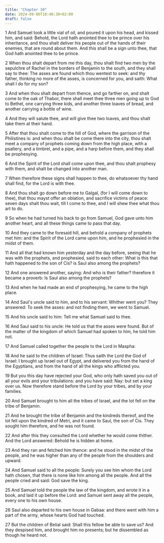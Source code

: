 ```yaml
---
title: "Chapter 10"
date: 2024-09-06T18:40:38+02:00
draft: false
---
```




1 And Samuel took a little vial of oil, and poured it upon his head, and kissed him, and said: Behold, the Lord hath anointed thee to be prince over his inheritance, and thou shalt deliver his people out of the hands of their enemies, that are round about them. And this shall be a sign unto thee, that God hath anointed thee to be prince.

2 When thou shalt depart from me this day, thou shalt find two men by the sepulchre of Rachel in the borders of Benjamin to the south, and they shall say to thee: The asses are found which thou wentest to seek: and thy father, thinking no more of the asses, is concerned for you, and saith: What shall I do for my son?

3 And when thou shalt depart from thence, and go farther on, and shalt come to the oak of Thabor, there shall meet thee three men going up to God to Bethel, one carrying three kids, and another three loaves of bread, and another carrying a bottle of wine.

4 And they will salute thee, and will give thee two loaves, and thou shalt take them at their hand.

5 After that thou shalt come to the hill of God, where the garrison of the Philistines is: and when thou shalt be come there into the city, thou shalt meet a company of prophets coming down from the high place, with a psaltery, and a timbrel, and a pipe, and a harp before them, and they shall be prophesying.

6 And the Spirit of the Lord shall come upon thee, and thou shalt prophesy with them, and shalt be changed into another man.

7 When therefore these signs shall happen to thee, do whatsoever thy hand shall find, for the Lord is with thee.

8 And thou shalt go down before me to Galgal, (for I will come down to thee), that thou mayst offer an oblation, and sacrifice victims of peace: seven days shalt thou wait, till I come to thee, and I will shew thee what thou art to do.

9 So when he had turned his back to go from Samuel, God gave unto him another heart, and all these things came to pass that day.

10 And they came to the foresaid hill, and behold a company of prophets met him: and the Spirit of the Lord came upon him, and he prophesied in the midst of them.

11 And all that had known him yesterday and the day before, seeing that he was with the prophets, and prophesied, said to each other: What is this that hath happened to the son of Cis? is Saul also among the prophets?

12 And one answered another, saying: And who is their father? therefore it became a proverb: Is Saul also among the prophets?

13 And when he had made an end of prophesying, he came to the high place.

14 And Saul's uncle said to him, and to his servant: Whither went you? They answered: To seek the asses: and not finding them, we went to Samuel.

15 And his uncle said to him: Tell me what Samuel said to thee.

16 And Saul said to his uncle: He told us that the asses were found. But of the matter of the kingdom of which Samuel had spoken to him, he told him not.

17 And Samuel called together the people to the Lord in Maspha:

18 And he said to the children of Israel: Thus saith the Lord the God of Israel: I brought up Israel out of Egypt, and delivered you from the hand of the Egyptians, and from the hand of all the kings who afflicted you.

19 But you this day have rejected your God, who only hath saved you out of all your evils and your tribulations: and you have said: Nay: but set a king over us. Now therefore stand before the Lord by your tribes, and by your families.

20 And Samuel brought to him all the tribes of Israel, and the lot fell on the tribe of Benjamin.

21 And he brought the tribe of Benjamin and the kindreds thereof, and the lot fell upon the kindred of Metri, and it came to Saul, the son of Cis. They sought him therefore, and he was not found.

22 And after this they consulted the Lord whether he would come thither. And the Lord answered: Behold he is hidden at home.

23 And they ran and fetched him thence: and he stood in the midst of the people, and he was higher than any of the people from the shoulders and upward.

24 And Samuel said to all the people: Surely you see him whom the Lord hath chosen, that there is none like him among all the people. And all the people cried and said: God save the king.

25 And Samuel told the people the law of the kingdom, and wrote it in a book, and laid it up before the Lord: and Samuel sent away all the people, every one to his own house.

26 Saul also departed to his own house in Gabaa: and there went with him a part of the army, whose hearts God had touched.

27 But the children of Belial said: Shall this fellow be able to save us? And they despised him, and brought him no presents; but he dissembled as though he heard not.


